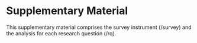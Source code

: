 # Supplementary Material

This supplementary material comprises the survey instrument (/survey) and the analysis for each research question (/rq).
